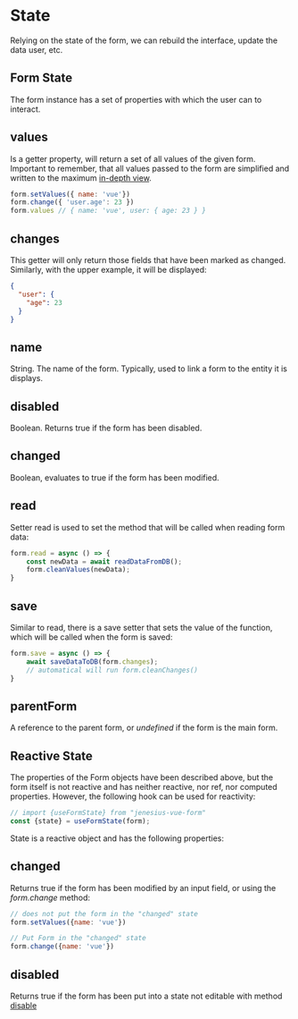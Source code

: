 # State
Relying on the state of the form, we can rebuild the interface, update the data
user, etc.

## Form State
The form instance has a set of properties with which the user can
to interact.

## values
Is a getter property, will return a set of all values of the given form. Important to remember,
that all values passed to the form are simplified and written to the maximum
[in-depth view](/).
```js
form.setValues({ name: 'vue'})
form.change({ 'user.age': 23 })
form.values // { name: 'vue', user: { age: 23 } }
```

## changes
This getter will only return those fields that have been marked as changed.
Similarly, with the upper example, it will be displayed:
```json
{
  "user": {
    "age": 23
  }
}
```

## name
String. The name of the form. Typically, used to link a form to the entity it is
displays.

## disabled
Boolean. Returns true if the form has been disabled.

## changed
Boolean, evaluates to true if the form has been modified.

## read
Setter read is used to set the method that will be called when reading
form data:
```js
form.read = async () => {
	const newData = await readDataFromDB();
	form.cleanValues(newData);
}
```

## save
Similar to read, there is a save setter that sets the value of the function,
which will be called when the form is saved:
```js
form.save = async () => {
	await saveDataToDB(form.changes);
	// automatical will run form.cleanChanges()
}
```

## parentForm
A reference to the parent form, or *undefined* if the form is the main form.

## Reactive State
The properties of the Form objects have been described above, but the form itself is not
reactive and has neither reactive, nor ref, nor
computed properties. However, the following hook can be used for reactivity:
```js
// import {useFormState} from "jenesius-vue-form"
const {state} = useFormState(form);
```

State is a reactive object and has the following properties:

## changed

Returns true if the form has been modified by an input field, or
using the *form.change* method:
```js
// does not put the form in the "changed" state
form.setValues({name: 'vue'}) 

// Put Form in the "changed" state
form.change({name: 'vue'})
```
## disabled
Returns true if the form has been put into a state
not editable with
method [disable](/guide/form-methods#disable)
